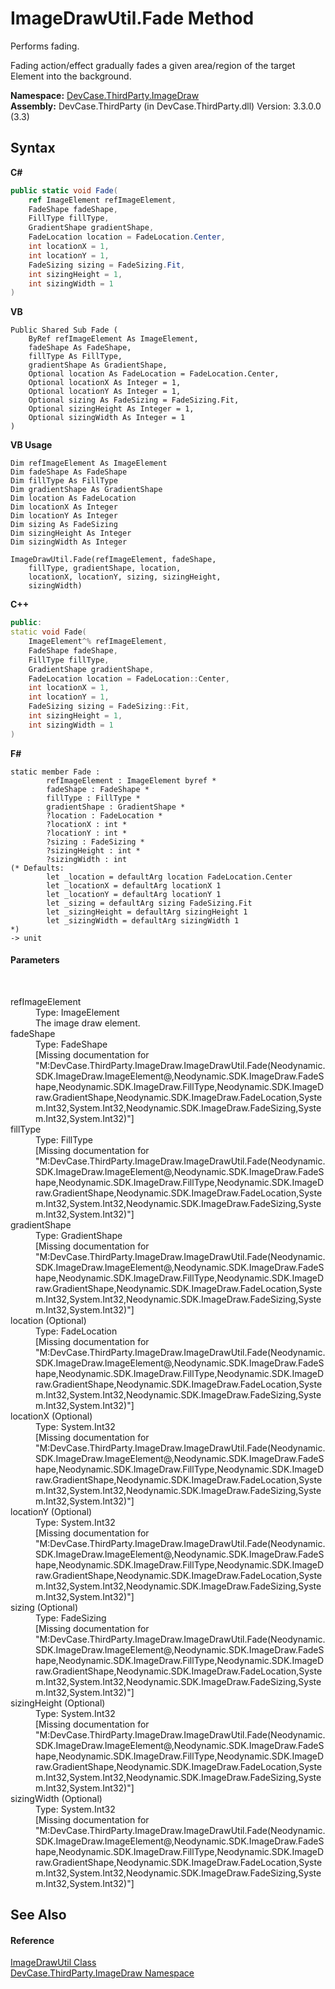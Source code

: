 # ImageDrawUtil.Fade Method 
 

Performs fading. 

 Fading action/effect gradually fades a given area/region of the target Element into the background.

**Namespace:**&nbsp;<a href="N_DevCase_ThirdParty_ImageDraw">DevCase.ThirdParty.ImageDraw</a><br />**Assembly:**&nbsp;DevCase.ThirdParty (in DevCase.ThirdParty.dll) Version: 3.3.0.0 (3.3)

## Syntax

**C#**<br />
``` C#
public static void Fade(
	ref ImageElement refImageElement,
	FadeShape fadeShape,
	FillType fillType,
	GradientShape gradientShape,
	FadeLocation location = FadeLocation.Center,
	int locationX = 1,
	int locationY = 1,
	FadeSizing sizing = FadeSizing.Fit,
	int sizingHeight = 1,
	int sizingWidth = 1
)
```

**VB**<br />
``` VB
Public Shared Sub Fade ( 
	ByRef refImageElement As ImageElement,
	fadeShape As FadeShape,
	fillType As FillType,
	gradientShape As GradientShape,
	Optional location As FadeLocation = FadeLocation.Center,
	Optional locationX As Integer = 1,
	Optional locationY As Integer = 1,
	Optional sizing As FadeSizing = FadeSizing.Fit,
	Optional sizingHeight As Integer = 1,
	Optional sizingWidth As Integer = 1
)
```

**VB Usage**<br />
``` VB Usage
Dim refImageElement As ImageElement
Dim fadeShape As FadeShape
Dim fillType As FillType
Dim gradientShape As GradientShape
Dim location As FadeLocation
Dim locationX As Integer
Dim locationY As Integer
Dim sizing As FadeSizing
Dim sizingHeight As Integer
Dim sizingWidth As Integer

ImageDrawUtil.Fade(refImageElement, fadeShape, 
	fillType, gradientShape, location, 
	locationX, locationY, sizing, sizingHeight, 
	sizingWidth)
```

**C++**<br />
``` C++
public:
static void Fade(
	ImageElement^% refImageElement, 
	FadeShape fadeShape, 
	FillType fillType, 
	GradientShape gradientShape, 
	FadeLocation location = FadeLocation::Center, 
	int locationX = 1, 
	int locationY = 1, 
	FadeSizing sizing = FadeSizing::Fit, 
	int sizingHeight = 1, 
	int sizingWidth = 1
)
```

**F#**<br />
``` F#
static member Fade : 
        refImageElement : ImageElement byref * 
        fadeShape : FadeShape * 
        fillType : FillType * 
        gradientShape : GradientShape * 
        ?location : FadeLocation * 
        ?locationX : int * 
        ?locationY : int * 
        ?sizing : FadeSizing * 
        ?sizingHeight : int * 
        ?sizingWidth : int 
(* Defaults:
        let _location = defaultArg location FadeLocation.Center
        let _locationX = defaultArg locationX 1
        let _locationY = defaultArg locationY 1
        let _sizing = defaultArg sizing FadeSizing.Fit
        let _sizingHeight = defaultArg sizingHeight 1
        let _sizingWidth = defaultArg sizingWidth 1
*)
-> unit 

```


#### Parameters
&nbsp;<dl><dt>refImageElement</dt><dd>Type: ImageElement<br />The image draw element.</dd><dt>fadeShape</dt><dd>Type: FadeShape<br />\[Missing <param name="fadeShape"/> documentation for "M:DevCase.ThirdParty.ImageDraw.ImageDrawUtil.Fade(Neodynamic.SDK.ImageDraw.ImageElement@,Neodynamic.SDK.ImageDraw.FadeShape,Neodynamic.SDK.ImageDraw.FillType,Neodynamic.SDK.ImageDraw.GradientShape,Neodynamic.SDK.ImageDraw.FadeLocation,System.Int32,System.Int32,Neodynamic.SDK.ImageDraw.FadeSizing,System.Int32,System.Int32)"\]</dd><dt>fillType</dt><dd>Type: FillType<br />\[Missing <param name="fillType"/> documentation for "M:DevCase.ThirdParty.ImageDraw.ImageDrawUtil.Fade(Neodynamic.SDK.ImageDraw.ImageElement@,Neodynamic.SDK.ImageDraw.FadeShape,Neodynamic.SDK.ImageDraw.FillType,Neodynamic.SDK.ImageDraw.GradientShape,Neodynamic.SDK.ImageDraw.FadeLocation,System.Int32,System.Int32,Neodynamic.SDK.ImageDraw.FadeSizing,System.Int32,System.Int32)"\]</dd><dt>gradientShape</dt><dd>Type: GradientShape<br />\[Missing <param name="gradientShape"/> documentation for "M:DevCase.ThirdParty.ImageDraw.ImageDrawUtil.Fade(Neodynamic.SDK.ImageDraw.ImageElement@,Neodynamic.SDK.ImageDraw.FadeShape,Neodynamic.SDK.ImageDraw.FillType,Neodynamic.SDK.ImageDraw.GradientShape,Neodynamic.SDK.ImageDraw.FadeLocation,System.Int32,System.Int32,Neodynamic.SDK.ImageDraw.FadeSizing,System.Int32,System.Int32)"\]</dd><dt>location (Optional)</dt><dd>Type: FadeLocation<br />\[Missing <param name="location"/> documentation for "M:DevCase.ThirdParty.ImageDraw.ImageDrawUtil.Fade(Neodynamic.SDK.ImageDraw.ImageElement@,Neodynamic.SDK.ImageDraw.FadeShape,Neodynamic.SDK.ImageDraw.FillType,Neodynamic.SDK.ImageDraw.GradientShape,Neodynamic.SDK.ImageDraw.FadeLocation,System.Int32,System.Int32,Neodynamic.SDK.ImageDraw.FadeSizing,System.Int32,System.Int32)"\]</dd><dt>locationX (Optional)</dt><dd>Type: System.Int32<br />\[Missing <param name="locationX"/> documentation for "M:DevCase.ThirdParty.ImageDraw.ImageDrawUtil.Fade(Neodynamic.SDK.ImageDraw.ImageElement@,Neodynamic.SDK.ImageDraw.FadeShape,Neodynamic.SDK.ImageDraw.FillType,Neodynamic.SDK.ImageDraw.GradientShape,Neodynamic.SDK.ImageDraw.FadeLocation,System.Int32,System.Int32,Neodynamic.SDK.ImageDraw.FadeSizing,System.Int32,System.Int32)"\]</dd><dt>locationY (Optional)</dt><dd>Type: System.Int32<br />\[Missing <param name="locationY"/> documentation for "M:DevCase.ThirdParty.ImageDraw.ImageDrawUtil.Fade(Neodynamic.SDK.ImageDraw.ImageElement@,Neodynamic.SDK.ImageDraw.FadeShape,Neodynamic.SDK.ImageDraw.FillType,Neodynamic.SDK.ImageDraw.GradientShape,Neodynamic.SDK.ImageDraw.FadeLocation,System.Int32,System.Int32,Neodynamic.SDK.ImageDraw.FadeSizing,System.Int32,System.Int32)"\]</dd><dt>sizing (Optional)</dt><dd>Type: FadeSizing<br />\[Missing <param name="sizing"/> documentation for "M:DevCase.ThirdParty.ImageDraw.ImageDrawUtil.Fade(Neodynamic.SDK.ImageDraw.ImageElement@,Neodynamic.SDK.ImageDraw.FadeShape,Neodynamic.SDK.ImageDraw.FillType,Neodynamic.SDK.ImageDraw.GradientShape,Neodynamic.SDK.ImageDraw.FadeLocation,System.Int32,System.Int32,Neodynamic.SDK.ImageDraw.FadeSizing,System.Int32,System.Int32)"\]</dd><dt>sizingHeight (Optional)</dt><dd>Type: System.Int32<br />\[Missing <param name="sizingHeight"/> documentation for "M:DevCase.ThirdParty.ImageDraw.ImageDrawUtil.Fade(Neodynamic.SDK.ImageDraw.ImageElement@,Neodynamic.SDK.ImageDraw.FadeShape,Neodynamic.SDK.ImageDraw.FillType,Neodynamic.SDK.ImageDraw.GradientShape,Neodynamic.SDK.ImageDraw.FadeLocation,System.Int32,System.Int32,Neodynamic.SDK.ImageDraw.FadeSizing,System.Int32,System.Int32)"\]</dd><dt>sizingWidth (Optional)</dt><dd>Type: System.Int32<br />\[Missing <param name="sizingWidth"/> documentation for "M:DevCase.ThirdParty.ImageDraw.ImageDrawUtil.Fade(Neodynamic.SDK.ImageDraw.ImageElement@,Neodynamic.SDK.ImageDraw.FadeShape,Neodynamic.SDK.ImageDraw.FillType,Neodynamic.SDK.ImageDraw.GradientShape,Neodynamic.SDK.ImageDraw.FadeLocation,System.Int32,System.Int32,Neodynamic.SDK.ImageDraw.FadeSizing,System.Int32,System.Int32)"\]</dd></dl>

## See Also


#### Reference
<a href="T_DevCase_ThirdParty_ImageDraw_ImageDrawUtil">ImageDrawUtil Class</a><br /><a href="N_DevCase_ThirdParty_ImageDraw">DevCase.ThirdParty.ImageDraw Namespace</a><br />
